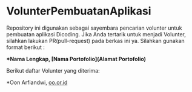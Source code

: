 # VolunterPembuatanAplikasi
Repository ini digunakan sebagai sayembara pencarian volunter untuk pembuatan aplikasi Dicoding. Jika Anda tertarik untuk menjadi Volunter, silahkan lakukan PR(pull-request) pada berkas ini ya. Silahkan gunakan format berikut :

**\*Nama Lengkap, [Nama Portofolio](Alamat Portofolio)**

Berikut daftar Volunter yang diterima:

*Oon Arfiandwi, [oo.or.id](https://oo.or.id)
